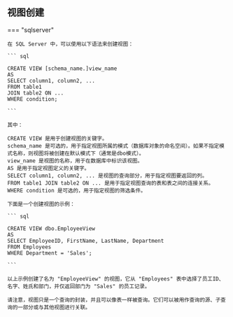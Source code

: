 ## 视图创建

=== "sqlserver"

    在 SQL Server 中，可以使用以下语法来创建视图：

    ``` sql

    CREATE VIEW [schema_name.]view_name
    AS
    SELECT column1, column2, ...
    FROM table1
    JOIN table2 ON ...
    WHERE condition;

    ```

    其中：

    CREATE VIEW 是用于创建视图的关键字。
    schema_name 是可选的，用于指定视图所属的模式（数据库对象的命名空间）。如果不指定模式名称，则视图将被创建在默认模式下（通常是dbo模式）。
    view_name 是视图的名称，用于在数据库中标识该视图。
    AS 是用于指定视图定义的关键字。
    SELECT column1, column2, ... 是视图的查询部分，用于指定视图要返回的列。
    FROM table1 JOIN table2 ON ... 是用于指定视图查询的表和表之间的连接关系。
    WHERE condition 是可选的，用于指定视图的筛选条件。

    下面是一个创建视图的示例：

    ``` sql

    CREATE VIEW dbo.EmployeeView
    AS
    SELECT EmployeeID, FirstName, LastName, Department
    FROM Employees
    WHERE Department = 'Sales';

    ```

    以上示例创建了名为 "EmployeeView" 的视图，它从 "Employees" 表中选择了员工ID、名字、姓氏和部门，并仅返回部门为 "Sales" 的员工记录。

    请注意，视图只是一个查询的封装，并且可以像表一样被查询。它们可以被用作查询的源、子查询的一部分或与其他视图进行关联。
